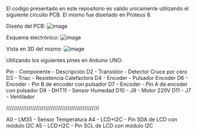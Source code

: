 El codigo presentado en este repositorio es valido unicamente utilizando el siguiente circuito PCB. El mismo fue diseñado en Proteus 8.

Diseño del PCB:
![image](https://github.com/Fannter/Proyecto-Final/assets/100977206/098e4124-f3e4-4c5f-950a-ac5fa57bf4f0)

Esquema electrónico:
![image](https://github.com/Fannter/Proyecto-Final/assets/100977206/f78ded8c-e603-4f34-82ef-59e990e32041)

Vista en 3D del mismo:
![image](https://github.com/Fannter/Proyecto-Final/assets/100977206/448d43dc-c2bb-4873-977b-74e9b3624c08)

Utilizando los siguientes pines en Arduino UNO:

Pin  -  Componente  -  Descripción
D2   -  Transistor  -  Detector Cruce por cero
D3   -  Triac       -  Resistencia Calefactora
D4   -  Encoder     -  Pulsador Encoder
D6   -  Encoder     -  Pin B de encoder con pulsador
D7   -  Encoder     -  Pin A de encoder con pulsador
D9   -  DHT11       -  Sensor Humedad
D10  -  J9          -  Motor 220V
D11  -  J7          -  Ventilador

//////////////////////////////////////////////////

A0   -  LM35        -  Sensor Temperatura
A4   -  LCD+I2C     -  Pin SDA de LCD con módulo I2C
A5   -  LCD+I2C     -  Pin SCL de LCD con módulo I2C
